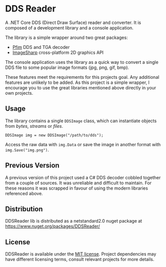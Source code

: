 # DDS Reader

A .NET Core DDS (Direct Draw Surface) reader and converter. It is composed of a development library and a console application.

The library is a simple wrapper around two great packages:

- [Pfim](https://github.com/nickbabcock/Pfim) DDS and TGA decoder
- [ImageSharp](https://github.com/SixLabors/ImageSharp) cross-platform 2D graphics API

The console application uses the library as a quick way to convert a single DDS file to some popular image formats (jpg, png, gif, bmp).

These features meet the requirements for this projects goal. Any additional features are unlikely to be added. As this project is a simple wrapper, I encourage you to use the great libraries mentioned above directly in your own projects.

## Usage

The library contains a single `DDSImage` class, which can instantiate objects from *bytes*, *streams* or *files*.

```
DDSImage img = new DDSImage("/path/to/dds");
```

Access the raw data with `img.Data` or save the image in another format with `img.Save("img.png")`.

## Previous Version

A previous version of this project used a C# DDS decoder cobbled together from a couple of sources. It was unreliable and difficult to maintain. For these reasons it was scrapped in favour of using the modern libraries referenced above.

## Distribution

DDSReader lib is distributed as a netstandard2.0 nuget package at
https://www.nuget.org/packages/DDSReader/ 

## License

DDSReader is available under the [MIT license](./LICENSE). Project dependencies may have different licensing terms, consult relevant projects for more details.